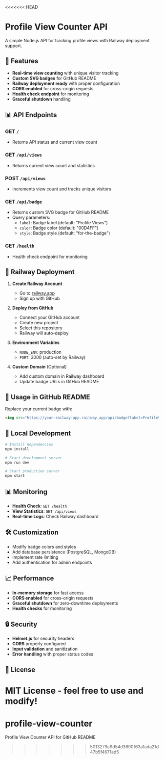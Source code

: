 <<<<<<< HEAD
# Profile View Counter API

A simple Node.js API for tracking profile views with Railway deployment support.

## 🚀 Features

- **Real-time view counting** with unique visitor tracking
- **Custom SVG badges** for GitHub README
- **Railway deployment ready** with proper configuration
- **CORS enabled** for cross-origin requests
- **Health check endpoint** for monitoring
- **Graceful shutdown** handling

## 📊 API Endpoints

### GET `/`
- Returns API status and current view count

### GET `/api/views`
- Returns current view count and statistics

### POST `/api/views`
- Increments view count and tracks unique visitors

### GET `/api/badge`
- Returns custom SVG badge for GitHub README
- Query parameters:
  - `label`: Badge label (default: "Profile Views")
  - `color`: Badge color (default: "00D4FF")
  - `style`: Badge style (default: "for-the-badge")

### GET `/health`
- Health check endpoint for monitoring

## 🚀 Railway Deployment

1. **Create Railway Account**
   - Go to [railway.app](https://railway.app)
   - Sign up with GitHub

2. **Deploy from GitHub**
   - Connect your GitHub account
   - Create new project
   - Select this repository
   - Railway will auto-deploy

3. **Environment Variables**
   - `NODE_ENV`: production
   - `PORT`: 3000 (auto-set by Railway)

4. **Custom Domain** (Optional)
   - Add custom domain in Railway dashboard
   - Update badge URLs in GitHub README

## 📝 Usage in GitHub README

Replace your current badge with:

```markdown
<img src="https://your-railway-app.railway.app/api/badge?label=Profile%20Views&color=00D4FF&style=for-the-badge" alt="Profile Views" />
```

## 🔧 Local Development

```bash
# Install dependencies
npm install

# Start development server
npm run dev

# Start production server
npm start
```

## 📊 Monitoring

- **Health Check**: `GET /health`
- **View Statistics**: `GET /api/views`
- **Real-time Logs**: Check Railway dashboard

## 🛠️ Customization

- Modify badge colors and styles
- Add database persistence (PostgreSQL, MongoDB)
- Implement rate limiting
- Add authentication for admin endpoints

## 📈 Performance

- **In-memory storage** for fast access
- **CORS enabled** for cross-origin requests
- **Graceful shutdown** for zero-downtime deployments
- **Health checks** for monitoring

## 🔒 Security

- **Helmet.js** for security headers
- **CORS** properly configured
- **Input validation** and sanitization
- **Error handling** with proper status codes

## 📝 License

MIT License - feel free to use and modify!
=======
# profile-view-counter
Profile View Counter API for GitHub README
>>>>>>> 5013279a9d54d3690f63a1ada21d47b5f4671ad5
